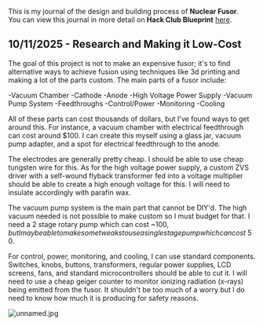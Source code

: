 <!--
  ===================    !!READ THIS NOTICE!!   ====================
  DO NOT edit this file manually. Your changes WILL BE OVERWRITTEN!
  This journal is auto generated and updated by Hack Club Blueprint.
  To edit this file, please edit your journal entries on Blueprint.
  ==================================================================
-->

This is my journal of the design and building process of **Nuclear Fusor**.  
You can view this journal in more detail on **Hack Club Blueprint** [here](https://blueprint.hackclub.com/projects/415).


## 10/11/2025 - Research and Making it Low-Cost  

The goal of this project is not to make an expensive fusor; it's to find alternative ways to achieve fusion using techniques like 3d printing and making a lot of the parts custom. The main parts of a fusor include:

-Vacuum Chamber
-Cathode
-Anode
-High Voltage Power Supply
-Vacuum Pump System
-Feedthroughs
-Control/Power
-Monitoring
-Cooling

All of these parts can cost thousands of dollars, but I've found ways to get around this.
For instance, a vacuum chamber with electrical feedthrough can cost around $100. I can create this myself using a glass jar, vacuum pump adapter, and a spot for electrical feedthrough to the anode.

The electrodes are generally pretty cheap. I should be able to use cheap tungsten wire for this. As for the high voltage power supply, a custom ZVS driver with a self-wound flyback transformer fed into a voltage multiplier should be able to create a high enough voltage for this. I will need to insulate accordingly with parafin wax.

The vacuum pump system is the main part that cannot be DIY'd. The high vacuum needed is not possible to make custom so I must budget for that. I need a 2 stage rotary pump which can cost ~$100, but I may be able to make some tweaks to use a single stage pump which can cost ~$50.

For control, power, monitoring, and cooling, I can use standard components. Switches, knobs, buttons, transformers, regular power supplies, LCD screens, fans, and standard microcontrollers should be able to cut it. I will need to use a cheap geiger counter to monitor ionizing radiation (x-rays) being emitted from the fusor. It shouldn't be too much of a worry but I do need to know how much it is producing for safety reasons. 

![unnamed.jpg](https://blueprint.hackclub.com/user-attachments/blobs/proxy/eyJfcmFpbHMiOnsiZGF0YSI6MTYyMSwicHVyIjoiYmxvYl9pZCJ9fQ==--28c57b5cf0f6b9e5dc5179770009739f5a055a04/unnamed.jpg)


  

